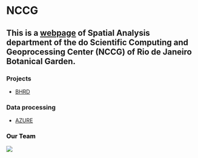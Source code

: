 # NCCG

## This is a [webpage](https://nccg.github.io/) of Spatial Analysis department of the do  Scientific Computing and Geoprocessing Center (NCCG) of Rio de Janeiro Botanical Garden.

### Projects 

- [BHRD](https://github.com/Projeto-BHRD-INMA)

### Data processing 

- [AZURE](https://portal.azure.com/#home)

###  <span style="color:black"> Our Team </span>

![](https://i.imgur.com/weXG4Am.png)
